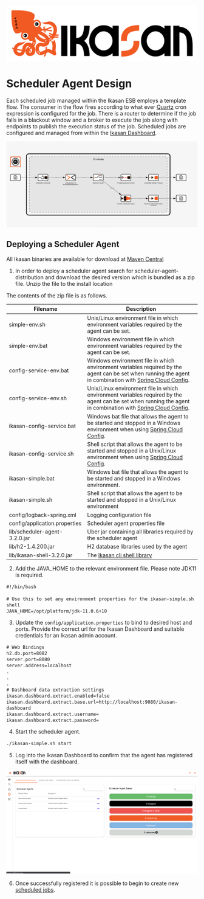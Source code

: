 ![IKASAN](../../../developer/docs/quickstart-images/Ikasan-title-transparent.png)

# Scheduler Agent Design

Each scheduled job managed within the Ikasan ESB employs a template flow. The consumer in the flow fires according to what ever [Quartz](http://www.quartz-scheduler.org/) cron expression is configured for the job. There is a router to determine if the job falls in a blackout window and a broker to execute the job along with endpoints to publish the execution status of the job. Scheduled jobs are configured and managed from within the [Ikasan Dashboard](../../../visualisation/dashboard/scheduler.md). 
                                                                           
![IKASAN](../../../developer/docs/quickstart-images/scheduler-agent-flow.png)

## Deploying a Scheduler Agent
All Ikasan binaries are available for download at [Maven Central](https://search.maven.org/search?q=org.ikasan)

1. In order to deploy a scheduler agent search for scheduler-agent-distribution and download the desired version which is bundled as a zip file. Unzip the file to the install location

The contents of the zip file is as follows.

| Filename | Description  |
| ---  | --- |
| simple-env.sh | Unix/Linux environment file in which environment variables required by the agent can be set. |
| simple-env.bat | Windows environment file in which environment variables required by the agent can be set. |
| config-service-env.bat | Windows environment file in which environment variables required by the agent can be set when running the agent in combination with [Spring Cloud Config](https://cloud.spring.io/spring-cloud-config/reference/html/). |
| config-service-env.sh | Unix/Linux environment file in which environment variables required by the agent can be set when running the agent in combination with [Spring Cloud Config](https://cloud.spring.io/spring-cloud-config/reference/html/). |
| ikasan-config-service.bat | Windows bat file that allows the agent to be started and stopped in a Windows environment when using [Spring Cloud Config](https://cloud.spring.io/spring-cloud-config/reference/html/). |
| ikasan-config-service.sh | Shell script that allows the agent to be started and stopped in a Unix/Linux environment when using [Spring Cloud Config](https://cloud.spring.io/spring-cloud-config/reference/html/). |
| ikasan-simple.bat  | Windows bat file that allows the agent to be started and stopped in a Windows environment. |
| ikasan-simple.sh  | Shell script that allows the agent to be started and stopped in a Unix/Linux environment |
| config/logback-spring.xml | Logging configuration file |
| config/application.properties | Scheduler agent properties file |
| lib/scheduler-agent-3.2.0.jar | Uber jar containing all libraries required by the scheduler agent | 
| lib/h2-1.4.200.jar | H2 database libraries used by the agent |
| lib/ikasan-shell-3.2.0.jar | The [Ikasan cli shell library](../../../cli/shell/jar/Readme.md) |

2. Add the JAVA_HOME to the relevant environment file. Please note JDK11 is required.
```properties
#!/bin/bash

# Use this to set any environment properties for the ikasan-simple.sh shell
JAVA_HOME=/opt/platform/jdk-11.0.6+10
```
3. Update the `config/application.properties` to bind to desired host and ports. Provide the correct url for the Ikasan Dashboard and suitable credentials for an Ikasan admin account.
```properties
# Web Bindings
h2.db.port=8082
server.port=8080
server.address=localhost
.
.
.
# Dashboard data extraction settings
ikasan.dashboard.extract.enabled=false
ikasan.dashboard.extract.base.url=http://localhost:9080/ikasan-dashboard
ikasan.dashboard.extract.username=
ikasan.dashboard.extract.password=
```
4. Start the scheduler agent.
```bash
./ikasan-simple.sh start
```
5. Log into the Ikasan Dashboard to confirm that the agent has registered itself with the dashboard.

![scheduler dashboard](../../../developer/docs/quickstart-images/scheduler-dashboard.png)

6. Once successfully registered it is possible to begin to create new [scheduled jobs](../../../visualisation/dashboard/scheduler.md).


                                                                            

